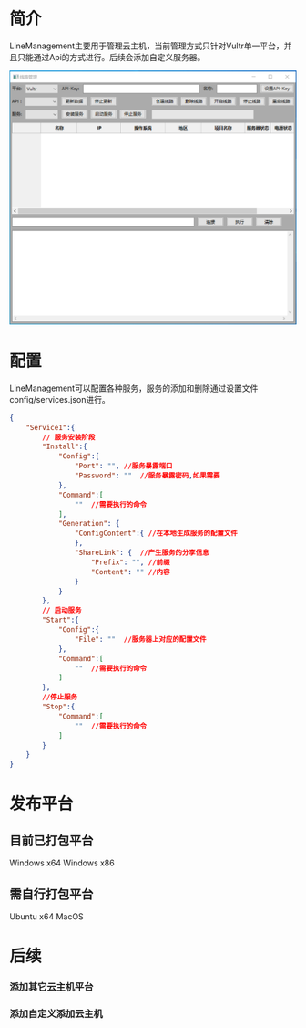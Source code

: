 # 简介
LineManagement主要用于管理云主机，当前管理方式只针对Vultr单一平台，并且只能通过Api的方式进行。后续会添加自定义服务器。

![image](https://github.com/washgo/LineManagement/blob/main/readme1.png)

# 配置
LineManagement可以配置各种服务，服务的添加和删除通过设置文件config/services.json进行。
```json
{
    "Service1":{
        // 服务安装阶段
        "Install":{
            "Config":{
                "Port": "", //服务暴露端口
                "Password": ""  //服务暴露密码,如果需要
            },
            "Command":[
                ""  //需要执行的命令
            ],
            "Generation": {
                "ConfigContent":{ //在本地生成服务的配置文件
                },
                "ShareLink": {  //产生服务的分享信息
                    "Prefix": "", //前缀
                    "Content": "" //内容
                }
            }
        },
        // 启动服务
        "Start":{
            "Config":{
                "File": ""  //服务器上对应的配置文件
            },
            "Command":[
                ""  //需要执行的命令
            ]
        },
        //停止服务
        "Stop":{
            "Command":[
                ""  //需要执行的命令
            ]
        }
    }
}
```

# 发布平台
## 目前已打包平台
Windows x64
Windows x86

## 需自行打包平台
Ubuntu x64
MacOS

# 后续
### 添加其它云主机平台
### 添加自定义添加云主机
